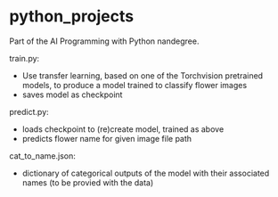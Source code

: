 # python_projects

Part of the AI Programming with Python nandegree.

train.py:
- Use transfer learning, based on one of the Torchvision pretrained models, to produce a model trained to classify flower images
- saves model as checkpoint

predict.py:
- loads checkpoint to (re)create model, trained as above
- predicts flower name for given image file path

cat_to_name.json:
- dictionary of categorical outputs of the model with their associated names (to be provied with the data)

